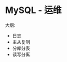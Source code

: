 <!--#region
@author 吴钦飞
@email wuqinfei@qq.com
@create date 2025-05-07 22:06:47
@modify date 2025-05-07 22:08:58
@desc [description]
#endregion-->

# MySQL - 运维

大纲: 

* 日志
* 主从复制
* 分库分表
* 读写分离